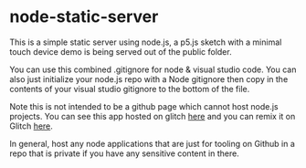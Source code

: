 # node-static-server
 
 This is a simple static server using node.js, a p5.js sketch with a minimal touch device demo is being served out of the public folder.

 You can use this combined .gitignore for node & visual studio code. You can also just initialize your node.js repo with a Node gitignore then copy in the contents of your visual studio gitignore to the bottom of the file.

 Note this is not intended to be a github page which cannot host node.js projects. You can see this app hosted on glitch [here](https://node-static-server.glitch.me) and you can remix it on Glitch [here](https://glitch.com/edit/#!/node-static-server).

 In general, host any node applications that are just for tooling on Github in a repo that is private if you have any sensitive content in there. 

